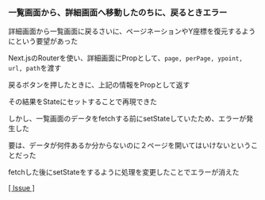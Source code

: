 ### 一覧画面から、詳細画面へ移動したのちに、戻るときエラー

詳細画面から一覧画面に戻るさいに、ページネーションやY座標を復元するようにという要望があった

Next.jsのRouterを使い、詳細画面にPropとして、`page, perPage, ypoint, url, path`を渡す

戻るボタンを押したときに、上記の情報をPropとして返す

その結果をStateにセットすることで再現できた

しかし、一覧画面のデータをfetchする前にsetStateしていたため、エラーが発生した

要は、データが何件あるか分からないのに２ページを開いてはいけないということだった

fetchした後にsetStateをするように処理を変更したことでエラーが消えた

[[ Issue ]](https://github.com/mui-org/material-ui/issues/15616)
